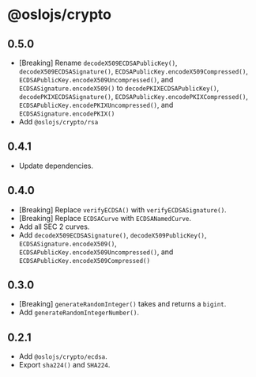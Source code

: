 # @oslojs/crypto

## 0.5.0

- [Breaking] Rename `decodeX509ECDSAPublicKey()`, `decodeX509ECDSASignature()`, `ECDSAPublicKey.encodeX509Compressed()`, `ECDSAPublicKey.encodeX509Uncompressed()`, and `ECDSASignature.encodeX509()` to `decodePKIXECDSAPublicKey()`, `decodePKIXECDSASignature()`, `ECDSAPublicKey.encodePKIXCompressed()`, `ECDSAPublicKey.encodePKIXUncompressed()`, and `ECDSASignature.encodePKIX()`
- Add `@oslojs/crypto/rsa`

## 0.4.1

- Update dependencies.

## 0.4.0

- [Breaking] Replace `verifyECDSA()` with `verifyECDSASignature()`.
- [Breaking] Replace `ECDSACurve` with `ECDSANamedCurve`.
- Add all SEC 2 curves.
- Add `decodeX509ECDSASignature()`, `decodeX509PublicKey()`, `ECDSASignature.encodeX509()`, `ECDSAPublicKey.encodeX509Uncompressed()`, and `ECDSAPublicKey.encodeX509Compressed()`

## 0.3.0

- [Breaking] `generateRandomInteger()` takes and returns a `bigint`.
- Add `generateRandomIntegerNumber()`.

## 0.2.1

- Add `@oslojs/crypto/ecdsa`.
- Export `sha224()` and `SHA224`.
